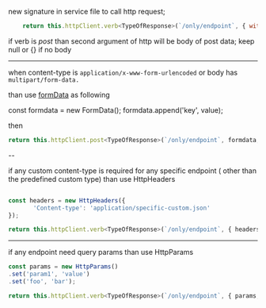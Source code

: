 new signature in service file to call http request;

```js
    return this.httpClient.verb<TypeOfResponse>(`/only/endpoint`, { withCredentials: true|false }).map(...);
```

if verb is *post* than second argument of http will be body of post data; keep null or {} if no body

----

when content-type is `application/x-www-form-urlencoded` or body has `multipart/form-data.`

than use [formData](https://developer.mozilla.org/en-US/docs/Web/API/FormData) as following

const formdata = new FormData();
formdata.append('key', value);

then

```js
return this.httpClient.post<TypeOfResponse>(`/only/endpoint`, formdata, { withCredentials: true|false }).map(...);
```

--

if any custom content-type is required for any specific endpoint ( other than the predefined custom type) than use HttpHeaders

```js

const headers = new HttpHeaders({
       'Content-type': 'application/specific-custom.json'
});

return this.httpClient.verb<TypeOfResponse>(`/only/endpoint`, { headers, withCredentials: true })
```

---

if any endpoint need query params than use HttpParams

```js
const params = new HttpParams()
.set('param1', 'value')
.set('foo', 'bar');

return this.httpClient.verb<TypeOfResponse>(`/only/endpoint`, { params, withCredentials: true });
```
